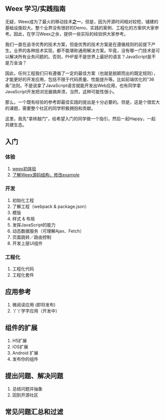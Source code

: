 ## Weex 学习/实践指南
无疑，Weex成为了最火的移动技术**之一**，但是，因为开源时间相对较短，铺建的基础设施较大。整个业界没有很好的Demo、实践的案例、工程化的方案供大家参考。因此，在学习Weex之余，提供一些实际的经验供大家参考。             

我们一直在追寻优秀的技术方案，但是优秀的技术方案是在遵循规则的前提下产生。业界的各种技术实现，都不能堪称通用解决方案。毕竟，没有哪一门技术是可以解决所有业务问题的。否则，PHP是不是世界上最好的语言？JavaScript是不是万金油？ 
     
因此，任何工程我们只有遵循了一定的最佳方案（也就是脱颖而出的既定规则），才能更好的开发应用，包括不限于代码质量、性能提升等。比如前端优化的“36条”法则。不是说拿了JavaScript语言就能开发出Web应用，也有同学拿JavaScript开发把浏览器搞奔溃，当然，这种可能性很小。
     
那么，一个既有经验的参考即最佳实践的提出是十分必要的。但是，这是个很宏大的课题，需要整个社区的同学积极拥抱和贡献。

这里，我先"拿砖敲门"，给希望入门的同学做一个指引，然后一起Happy，一起共建生态。        


## 入门     
### 体验         
1. [weex初体验](https://github.com/vczero/weex-learning/blob/master/001_hello%20world.md)      
2. [了解Weex源码结构，修改example](https://github.com/vczero/weex-learning/blob/master/002_modify_example.md)       

### 开发 
1. 初始化工程                       
2. 了解工程（webpack & package.json）    
3. 模版   
4. 样式 & 布局  
5. 发挥JavaScript的能力     
6. 动态数据服务（可理解Ajax、Fetch）      
7. 页面跳转／路由控制    
8. 开发上层UI组件     

### 工程化
1. 工程化代码       
2. 工程化套件         

## 应用参考        
1. 微阅读应用 (即将发布)         
2. 丫丫学字应用（开发中）         

## 组件的扩展   
1. H5扩展     
2. iOS扩展    
3. Android 扩展     
4. 发布你的组件        

## 提出问题、解决问题      
1. 总结问题并抽象     
2. 回到开源社区             

## 常见问题汇总和过滤    
  
